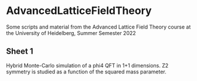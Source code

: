 # AdvancedLatticeFieldTheory
Some scripts and material from the Advanced Lattice Field Theory course at the University of Heidelberg, Summer Semester 2022  
  
## Sheet 1  
Hybrid Monte-Carlo simulation of a phi4 QFT in 1+1 dimensions. Z2 symmetry is studied as a function of the squared mass parameter.
